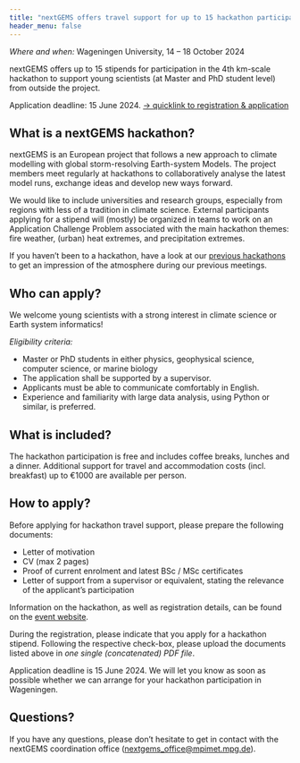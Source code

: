 ```yaml
---
title: "nextGEMS offers travel support for up to 15 hackathon participants"
header_menu: false
---
```


*Where and when:* Wageningen University, 14 – 18 October 2024

nextGEMS offers up to 15 stipends for participation in the 4th km-scale hackathon to support young scientists (at Master and PhD student level) from outside the project.

Application deadline: 15 June 2024.
[-> quicklink to registration & application](https://events.mpimet.mpg.de/e/hazard-hackathon)

## What is a nextGEMS hackathon?

nextGEMS is an European project that follows a new approach to climate modelling with global storm-resolving Earth-system Models. The project members meet regularly at hackathons to collaboratively analyse the latest model runs, exchange ideas and develop new ways forward.

We would like to include universities and research groups, especially from regions with less of a tradition in climate science. External participants applying for a stipend will (mostly) be organized in teams to work on an Application Challenge Problem associated with the main hackathon themes: fire weather, (urban) heat extremes, and precipitation extremes.
<!-- , this time related to fisheries. nextGEMS scientists, as well as experts from the fisheries field, will supervise and support those teams. -->

If you haven’t been to a hackathon, have a look at our [previous hackathons](https://nextgems-h2020.eu/hackathon/) to get an impression of the atmosphere during our previous meetings.

## Who can apply?

We welcome young scientists with a strong interest in climate science or Earth system informatics!

*Eligibility criteria:*

- Master or PhD students in either physics, geophysical science, computer science, or marine biology
- The application shall be supported by a supervisor.
- Applicants must be able to communicate comfortably in English.
- Experience and familiarity with large data analysis, using Python or similar, is preferred.

## What is included?

The hackathon participation is free and includes coffee breaks, lunches and a dinner. Additional support for travel and accommodation costs (incl. breakfast) up to €1000 are available per person.


## How to apply?

Before applying for hackathon travel support, please prepare the following documents:

- Letter of motivation
- CV (max 2 pages)
- Proof of current enrolment and latest BSc / MSc certificates
- Letter of support from a supervisor or equivalent, stating the relevance of the applicant’s participation

Information on the hackathon, as well as registration details, can be found on the [event website](https://events.mpimet.mpg.de/e/hazard-hackathon).

During the registration, please indicate that you apply for a hackathon stipend. Following the respective check-box, please upload the documents listed above in *one single (concatenated) PDF file*.

Application deadline is 15 June 2024.
We will let you know as soon as possible whether we can arrange for your hackathon participation in Wageningen.

## Questions?

If you have any questions, please don’t hesitate to get in contact with the nextGEMS coordination office (nextgems_office@mpimet.mpg.de).

